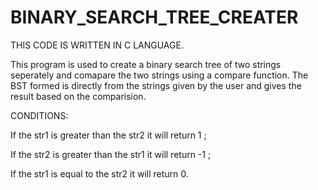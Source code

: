 # BINARY_SEARCH_TREE_CREATER

THIS CODE IS WRITTEN IN C LANGUAGE.

This program is used to create a binary search tree of two strings seperately and 
comapare the two strings using a compare function.
The BST formed is directly from the strings given by the user and gives the result based on the comparision.

CONDITIONS:

If the str1 is greater than the str2 it will return 1 ;  

If the str2 is greater than the str1 it will return -1 ; 

If the str1 is equal to the str2 it will return 0.
